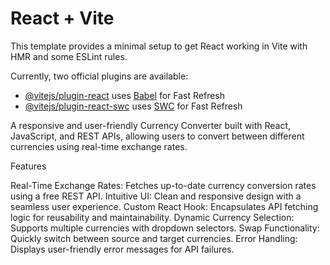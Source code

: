 # React + Vite

This template provides a minimal setup to get React working in Vite with HMR and some ESLint rules.

Currently, two official plugins are available:

- [@vitejs/plugin-react](https://github.com/vitejs/vite-plugin-react/blob/main/packages/plugin-react/README.md) uses [Babel](https://babeljs.io/) for Fast Refresh
- [@vitejs/plugin-react-swc](https://github.com/vitejs/vite-plugin-react-swc) uses [SWC](https://swc.rs/) for Fast Refresh

A responsive and user-friendly Currency Converter built with React, JavaScript, and REST APIs, allowing users to convert between different currencies using real-time exchange rates.

Features

Real-Time Exchange Rates: Fetches up-to-date currency conversion rates using a free REST API.
Intuitive UI: Clean and responsive design with a seamless user experience.
Custom React Hook: Encapsulates API fetching logic for reusability and maintainability.
Dynamic Currency Selection: Supports multiple currencies with dropdown selectors.
Swap Functionality: Quickly switch between source and target currencies.
Error Handling: Displays user-friendly error messages for API failures.
